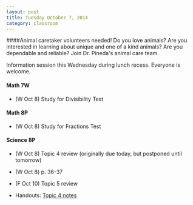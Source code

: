 ```yaml
---
layout: post  
title: Tuesday October 7, 2014
category: classroom
--- 
```

####Animal caretaker volunteers needed!
Do you love animals? Are you interested in learning about unique and one of a kind animals? Are you dependable and reliable? Join Dr. Pineda's animal care team. 

Information session this Wednesday during lunch recess. Everyone is welcome. 

#### Math 7W
* (W Oct 8) Study for Divisibility Test

#### Math 8P
* (W Oct 8) Study for Fractions Test

#### Science 8P
* (W Oct 8) Topic 4 review (originally due today, but postponed until tomorrow)
* (W Oct 8) p. 36-37
* (F Oct 10) Topic 5 review

* Handouts: [Topic 4 notes](https://www.dropbox.com/s/v4zkrfb9vokj8bl/Topic%204.1.pdf?dl=0)

